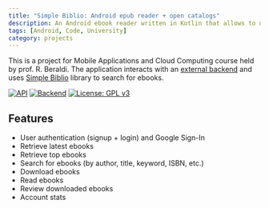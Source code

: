 ```yaml
---
title: "Simple Biblio: Android epub reader + open catalogs"
description: An Android ebook reader written in Kotlin that allows to download ebooks from open libraries and catalogs.
tags: [Android, Code, University]
category: projects
---
```


This is a project for Mobile Applications and Cloud Computing course held by prof. R. Beraldi.
The application interacts with an [external backend](https://github.com/lrusso96/simple-biblio-be)
and uses [Simple Biblio](https://github.com/lrusso96/simple-biblio) library to search for ebooks.

[![API](https://img.shields.io/badge/API-21%2B-brightgreen.svg?style=flat)](https://android-arsenal.com/api?level=21)
[![Backend](https://img.shields.io/badge/Backend-Rails%206-brightgreen.svg)](https://github.com/lrusso96/simple-biblio-be)
[![License: GPL v3](https://img.shields.io/badge/License-GPL%20v3-blue.svg)](https://www.gnu.org/licenses/gpl-3.0)

## Features

- User authentication (signup + login) and Google Sign-In
- Retrieve latest ebooks
- Retrieve top ebooks
- Search for ebooks (by author, title, keyword, ISBN, etc.)
- Download ebooks
- Read ebooks
- Review downloaded ebooks
- Account stats
